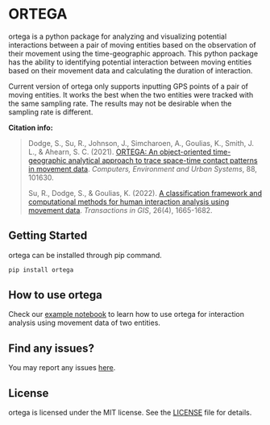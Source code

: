 # ORTEGA

ortega is a python package for analyzing and visualizing potential interactions between a pair of moving entities based on the observation of their movement using the time-geographic approach. This python package has the ability to identifying potential interaction between moving entities based on their movement data and calculating the duration of interaction.

Current version of ortega only supports inputting GPS points of a pair of moving entities. It works the best when the two entities were tracked with the same sampling rate. The results may not be desirable when the sampling rate is different.

**Citation info:**
> Dodge, S., Su, R., Johnson, J., Simcharoen, A., Goulias, K., Smith, J. L., & Ahearn, S. C. (2021). [ORTEGA: An object-oriented time-geographic analytical approach to trace space-time contact patterns in movement data](https://www.sciencedirect.com/science/article/pii/S0198971521000375). *Computers, Environment and Urban Systems*, 88, 101630.
> 
> Su, R., Dodge, S., & Goulias, K. (2022). [A classification framework and computational methods for human interaction analysis using movement data](https://onlinelibrary.wiley.com/doi/full/10.1111/tgis.12960). *Transactions in GIS*, 26(4), 1665-1682.



## Getting Started
ortega can be installed through pip command. 
```bash
pip install ortega
```
## How to use ortega

Check our [example notebook](https://github.com/move-ucsb/ORTEGA/blob/main/examples/example.ipynb) to learn how to use ortega for interaction analysis using movement data of two entities.

[//]: # (```bash)

[//]: # (pip install --index-url https://test.pypi.org/simple/ --extra-index-url https://pypi.org/simple ortega)

[//]: # (```)

## Find any issues?

You may report any issues [here](https://github.com/move-ucsb/ORTEGA/issues).

## License
ortega is licensed under the MIT license. See the [LICENSE](https://github.com/move-ucsb/ORTEGA/blob/main/LICENSE) file for details.

